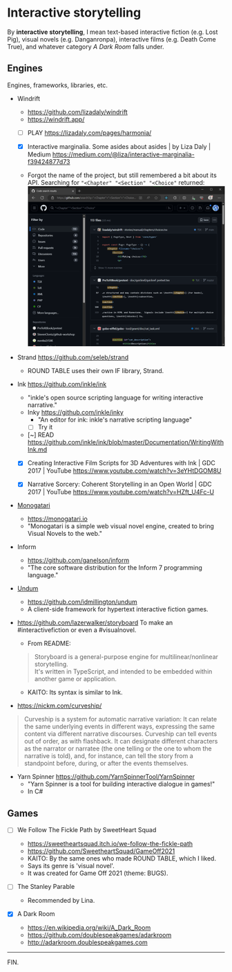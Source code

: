 # Interactive storytelling

By **interactive storytelling**, I mean text-based interactive fiction (e.g. Lost Pig), visual novels (e.g. Danganronpa), interactive films (e.g. Death Come True), and whatever category _A Dark Room_ falls under.


## Engines

Engines, frameworks, libraries, etc.

- Windrift
    * https://github.com/lizadaly/windrift
    * https://windrift.app/

    * [ ] PLAY https://lizadaly.com/pages/harmonia/

    * [x] Interactive marginalia. Some asides about asides | by Liza Daly | Medium
    https://medium.com/@liza/interactive-marginalia-f39424877d73

    * Forgot the name of the project, but still remembered a bit about its API.
      Searching for `"<Chapter" "<Section" "<Choice"` returned:
      ![GitHub search results](./2023-11-10_refinding-windrift.png)

- Strand https://github.com/seleb/strand
    * ROUND TABLE uses their own IF library, Strand.

- Ink https://github.com/inkle/ink
    * "inkle's open source scripting language for writing interactive narrative."
    * Inky https://github.com/inkle/inky
        +  "An editor for ink: inkle's narrative scripting language"
        + [ ] Try it
    * [~] READ https://github.com/inkle/ink/blob/master/Documentation/WritingWithInk.md

    * [x] Creating Interactive Film Scripts for 3D Adventures with Ink | GDC 2017 | YouTube
    https://www.youtube.com/watch?v=3eYHtDGOM8U

    * [x] Narrative Sorcery: Coherent Storytelling in an Open World | GDC 2017 | YouTube
    https://www.youtube.com/watch?v=HZft_U4Fc-U   

- [Monogatari](https://github.com/Monogatari/Monogatari)
    * https://monogatari.io
    * "Monogatari is a simple web visual novel engine, created to bring Visual Novels to the web."

- Inform
    * https://github.com/ganelson/inform
    * "The core software distribution for the Inform 7 programming language."

- [Undum](https://idmillington.github.io/undum/)
    * https://github.com/idmillington/undum
    * A client-side framework for hypertext interactive fiction games.

- https://github.com/lazerwalker/storyboard
To make an #interactivefiction or even a #visualnovel.

    * From README:
    > Storyboard is a general-purpose engine for multilinear/nonlinear storytelling. \
    > It's written in TypeScript, and intended to be embedded within another game or application.

    * KAITO: Its syntax is similar to Ink.

- https://nickm.com/curveship/
> Curveship is a system for automatic narrative variation: It can relate the same underlying events in different ways, expressing the same content via different narrative discourses. Curveship can tell events out of order, as with flashback. It can designate different characters as the narrator or narratee (the one telling or the one to whom the narrative is told), and, for instance, can tell the story from a standpoint before, during, or after the events themselves.

- Yarn Spinner https://github.com/YarnSpinnerTool/YarnSpinner
    * "Yarn Spinner is a tool for building interactive dialogue in games!"
    * In C#


## Games

- [ ] We Follow The Fickle Path by SweetHeart Squad
    * https://sweetheartsquad.itch.io/we-follow-the-fickle-path
    * https://github.com/SweetheartSquad/GameOff2021
    * KAITO: By the same ones who made ROUND TABLE, which I liked.
    * Says its genre is 'visual novel'.
    * It was created for Game Off 2021 (theme: BUGS).

- [ ] The Stanley Parable
    * Recommended by Lina.

- [x] A Dark Room
    * https://en.wikipedia.org/wiki/A_Dark_Room
    * https://github.com/doublespeakgames/adarkroom
    * http://adarkroom.doublespeakgames.com

---

FIN.
